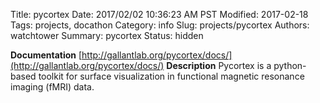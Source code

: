 Title: pycortex
Date: 2017/02/02 10:36:23 AM PST
Modified: 2017-02-18
Tags: projects, docathon
Category: info
Slug: projects/pycortex
Authors: watchtower
Summary: pycortex
Status: hidden

**Documentation** [http://gallantlab.org/pycortex/docs/](http://gallantlab.org/pycortex/docs/)
**Description** Pycortex is a python-based toolkit for surface visualization in functional magnetic resonance imaging (fMRI) data. 
